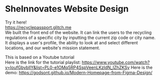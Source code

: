 # SheInnovates Website Design<br>
Try it here!<br>
https://recyclepassport.glitch.me<br>
We built the front end of the website. It can link the users to the recycling regulations of a specific city by inputting the current zip code or city name. It displays a user's profile, the ability to look at and select different locations, and our website's mission statement. 


This is based on a Youtube tutorial<br>
Here is the link for the tutorial playlist: https://www.youtube.com/watch?v=IoufGbyblIY&list=PL0-e1OMq5RP4SspVeenLKzldN_IZhZKSy
Here is the demo: https://godsont.github.io/Modern-Homepage-from-Figma-Design/
